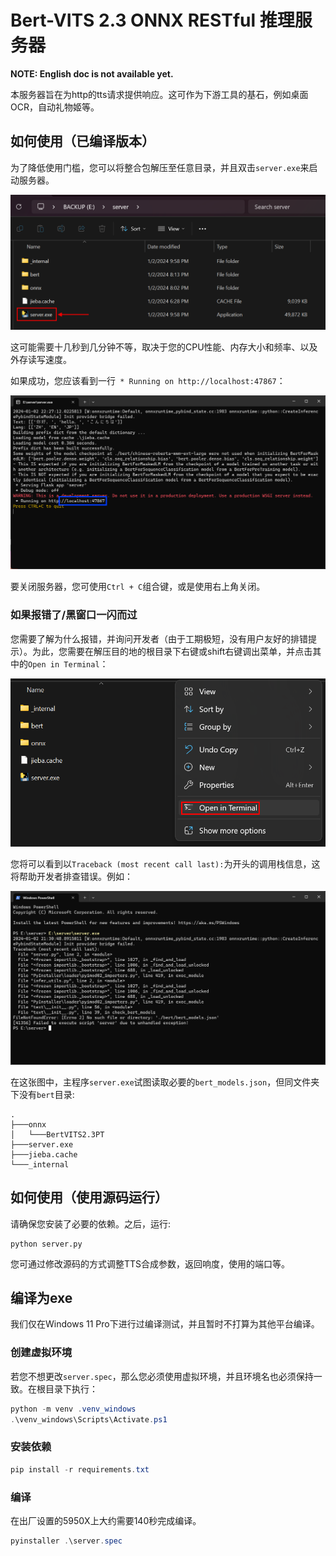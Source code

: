 # Bert-VITS 2.3 ONNX RESTful 推理服务器

**NOTE: English doc is not available yet.**

本服务器旨在为http的tts请求提供响应。这可作为下游工具的基石，例如桌面OCR，自动礼物姬等。

## 如何使用（已编译版本）

为了降低使用门槛，您可以将整合包解压至任意目录，并且双击`server.exe`来启动服务器。

![start_server.png](assets/start_server.png)

这可能需要十几秒到几分钟不等，取决于您的CPU性能、内存大小和频率、以及外存读写速度。

如果成功，您应该看到一行` * Running on http://localhost:47867`：

![server_success](assets/server_success.png)

要关闭服务器，您可使用`Ctrl + C`组合键，或是使用右上角关闭。

### 如果报错了/黑窗口一闪而过

您需要了解为什么报错，并询问开发者（由于工期极短，没有用户友好的排错提示）。为此，您需要在解压目的地的根目录下右键或shift右键调出菜单，并点击其中的`Open in Terminal`：

![debug_server](assets/debug_server.png)

您将可以看到以`Traceback (most recent call last):`为开头的调用栈信息，这将帮助开发者排查错误。例如：

![server_error_eg](assets/server_error_eg.png)

在这张图中，主程序`server.exe`试图读取必要的`bert_models.json`，但同文件夹下没有`bert`目录:

```
.
├───onnx
│   └───BertVITS2.3PT
├───server.exe
├───jieba.cache
└───_internal
```

## 如何使用（使用源码运行）

请确保您安装了必要的依赖。之后，运行:

```
python server.py
```

您可通过修改源码的方式调整TTS合成参数，返回响度，使用的端口等。

## 编译为exe

我们仅在Windows 11 Pro下进行过编译测试，并且暂时不打算为其他平台编译。

### 创建虚拟环境

若您不想更改`server.spec`，那么您必须使用虚拟环境，并且环境名也必须保持一致。在根目录下执行：

```powershell
python -m venv .venv_windows
.\venv_windows\Scripts\Activate.ps1
```

### 安装依赖

```powershell
pip install -r requirements.txt
```

### 编译

在出厂设置的5950X上大约需要140秒完成编译。

```powershell
pyinstaller .\server.spec
```
